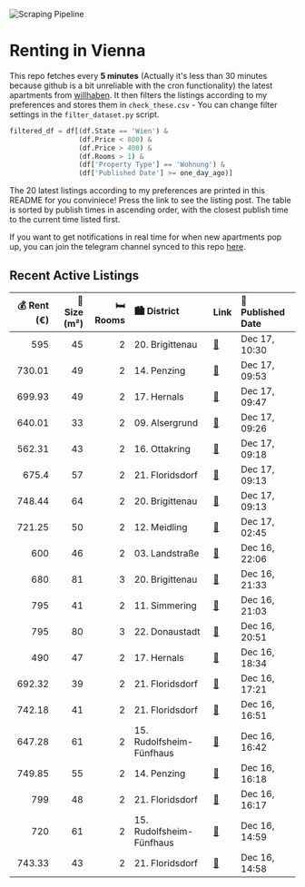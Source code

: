 ![Scraping Pipeline](https://github.com/AthomsG/renting-in-vienna/actions/workflows/run_pipeline.yml/badge.svg)


# Renting in Vienna

This repo fetches every **5 minutes** (Actually it's less than 30 minutes because github is a bit unreliable with the cron functionality) the latest apartments from [willhaben](https://www.willhaben.at/).
It then filters the listings according to my preferences and stores them in `check_these.csv` - You can change filter settings in the `filter_dataset.py` script.

```python
filtered_df = df[(df.State == 'Wien') & 
                 (df.Price < 800) &
                 (df.Price > 400) &
                 (df.Rooms > 1) &
                 (df['Property Type'] == 'Wohnung') &
                 (df['Published Date'] >= one_day_ago)]
```

The 20 latest listings according to my preferences are printed in this README for you conviniece! Press the link to see the listing post.
The table is sorted by publish times in ascending order, with the closest publish time to the current time listed first.

If you want to get notifications in real time for when new apartments pop up, you can join the telegram channel synced to this repo [here](https://t.me/+1HPAYOf5BSsyNTlk).

## Recent Active Listings

|   💰 Rent (€) |   📏 Size (m²) |   🛏️ Rooms | 🏙️ District              | Link                                                                                                                                                                                                                                                                                                                                    | 📅 Published Date   |
|-------------:|--------------:|-----------:|:-------------------------|:----------------------------------------------------------------------------------------------------------------------------------------------------------------------------------------------------------------------------------------------------------------------------------------------------------------------------------------|:-------------------|
|       595    |            45 |          2 | 20. Brigittenau          | [🔗](https://www.willhaben.at/iad/immobilien/d/mietwohnungen/wien/wien-1200-brigittenau/helle-altbau-garconiere-bei-millenium-city-1931038721/)                                                                                                                                                                                          | Dec 17, 10:30      |
|       730.01 |            49 |          2 | 14. Penzing              | [🔗](https://www.willhaben.at/iad/immobilien/d/mietwohnungen/wien/wien-1140-penzing/2-zimmer-wohnung-n%C3%A4he-u4%21-1349280013/)                                                                                                                                                                                                        | Dec 17, 09:53      |
|       699.93 |            49 |          2 | 17. Hernals              | [🔗](https://www.willhaben.at/iad/immobilien/d/mietwohnungen/wien/wien-1170-hernals/sonniges-&-gartenseitiges-2-zimmer-apartment-%28-bj-1993-%29-1247645128/)                                                                                                                                                                            | Dec 17, 09:47      |
|       640.01 |            33 |          2 | 09. Alsergrund           | [🔗](https://www.willhaben.at/iad/immobilien/d/mietwohnungen/wien/wien-1090-alsergrund/nette-2-zimmer--altbauwohnung-n%C3%A4he-w%C3%A4hringer-stra%C3%9Fe-1246524397/)                                                                                                                                                                   | Dec 17, 09:26      |
|       562.31 |            43 |          2 | 16. Ottakring            | [🔗](https://www.willhaben.at/iad/immobilien/d/mietwohnungen/wien/wien-1160-ottakring/atelier-:-%29---%3E.-ist-keine-mietwohnung-preiswert-&-aussergew%C3%B6hnlich---56231-eur-bruttomiete-993515347/)                                                                                                                                   | Dec 17, 09:18      |
|       675.4  |            57 |          2 | 21. Floridsdorf          | [🔗](https://www.willhaben.at/iad/immobilien/d/mietwohnungen/wien/wien-1210-floridsdorf/hofruhelage/-br%C3%BCnnerstra%C3%9Fe-helle-top-gepflegte-2-zimmer-altbauwohnung-1433733756/)                                                                                                                                                     | Dec 17, 09:13      |
|       748.44 |            64 |          2 | 20. Brigittenau          | [🔗](https://www.willhaben.at/iad/immobilien/d/mietwohnungen/wien/wien-1200-brigittenau/erstbezug-nach-generalsanierung-1789071851/)                                                                                                                                                                                                     | Dec 17, 09:13      |
|       721.25 |            50 |          2 | 12. Meidling             | [🔗](https://www.willhaben.at/iad/immobilien/d/mietwohnungen/wien/wien-1120-meidling/erstbezug-nach-sanierung:-2-zimmer-wohnung-im-gr%C3%BCnen-1763482013/)                                                                                                                                                                              | Dec 17, 02:45      |
|       600    |            46 |          2 | 03. Landstraße           | [🔗](https://www.willhaben.at/iad/immobilien/d/mietwohnungen/wien/wien-1030-landstra%C3%9Fe/%2A%2A%2Abitte-keine-neue-anfrage---habe-schon-%C3%BCber-100-schreiben-in-einem-tag-bekommen-%2A%2A%2Asuche-nachmieter-f%C3%BCr-eine-46m%C2%B2-altbauwohnung-in-der-n%C3%A4he-von-landstra%C3%9Fer-hauptstra%C3%9Fe-/-juchgasse-1911941489/) | Dec 16, 22:06      |
|       680    |            81 |          3 | 20. Brigittenau          | [🔗](https://www.willhaben.at/iad/immobilien/d/mietwohnungen/wien/wien-1200-brigittenau/gemeinde-wohnung-vormerkschein-31.05.2024-1850603245/)                                                                                                                                                                                           | Dec 16, 21:33      |
|       795    |            41 |          2 | 11. Simmering            | [🔗](https://www.willhaben.at/iad/immobilien/d/mietwohnungen/wien/wien-1110-simmering/neubau-2-zimmer-%2B-loggia-/-u3-simmering-%28privat-provisionsfrei%29-2119696154/)                                                                                                                                                                 | Dec 16, 21:03      |
|       795    |            80 |          3 | 22. Donaustadt           | [🔗](https://www.willhaben.at/iad/immobilien/d/mietwohnungen/wien/wien-1220-donaustadt/%28reserviert%29-80-m%C2%B2-gemeindewohnung-mit-balkon-3-wohnr%C3%A4ume---direktvergabe-1272762783/)                                                                                                                                              | Dec 16, 20:51      |
|       490    |            47 |          2 | 17. Hernals              | [🔗](https://www.willhaben.at/iad/immobilien/d/mietwohnungen/wien/wien-1170-hernals/2-zimmer-eckwohnung-1066730584/)                                                                                                                                                                                                                     | Dec 16, 18:34      |
|       692.32 |            39 |          2 | 21. Floridsdorf          | [🔗](https://www.willhaben.at/iad/immobilien/d/mietwohnungen/wien/wien-1210-floridsdorf/gepflegte-studentenwohnungen-mit-einbauk%C3%BCche-in-1210-zu-mieten-1317724224/)                                                                                                                                                                 | Dec 16, 17:21      |
|       742.18 |            41 |          2 | 21. Floridsdorf          | [🔗](https://www.willhaben.at/iad/immobilien/d/mietwohnungen/wien/wien-1210-floridsdorf/gepflegte-studentenwohnungen-mit-einbauk%C3%BCche-in-1210-zu-mieten-1764666987/)                                                                                                                                                                 | Dec 16, 16:51      |
|       647.28 |            61 |          2 | 15. Rudolfsheim-Fünfhaus | [🔗](https://www.willhaben.at/iad/immobilien/d/mietwohnungen/wien/wien-1150-rudolfsheim-f%C3%BCnfhaus/sanierte-gemeindewohnung---top-lage-u3&u6-2-zimmer-1138890487/)                                                                                                                                                                    | Dec 16, 16:42      |
|       749.85 |            55 |          2 | 14. Penzing              | [🔗](https://www.willhaben.at/iad/immobilien/d/mietwohnungen/wien/wien-1140-penzing/top-sanierte-2-zimmer-wohnung-mit-balkon-1316550728/)                                                                                                                                                                                                | Dec 16, 16:18      |
|       799    |            48 |          2 | 21. Floridsdorf          | [🔗](https://www.willhaben.at/iad/immobilien/d/mietwohnungen/wien/wien-1210-floridsdorf/kolo-35---modernes-wohnen-beim-fac-platz-nahe-s-bahn-jedlersdorf-denglerpark-und-scn-1948773484/)                                                                                                                                                | Dec 16, 16:17      |
|       720    |            61 |          2 | 15. Rudolfsheim-Fünfhaus | [🔗](https://www.willhaben.at/iad/immobilien/d/mietwohnungen/wien/wien-1150-rudolfsheim-f%C3%BCnfhaus/unbefristete-hauptmietwohnung-in-1150-wien-1698109630/)                                                                                                                                                                            | Dec 16, 14:59      |
|       743.33 |            43 |          2 | 21. Floridsdorf          | [🔗](https://www.willhaben.at/iad/immobilien/d/mietwohnungen/wien/wien-1210-floridsdorf/2-zimmer-wohnung-inklusive-abstellraum%21-neubau-und-hochwertig---ab-01.03-1127569884/)                                                                                                                                                          | Dec 16, 14:58      |

